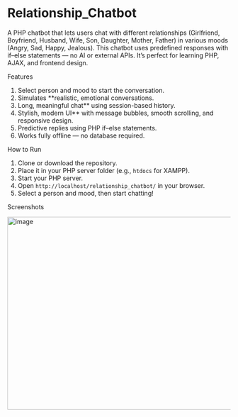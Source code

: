 # Relationship_Chatbot
A PHP chatbot that lets users chat with different relationships (Girlfriend, Boyfriend, Husband, Wife, Son, Daughter, Mother, Father) in various moods (Angry, Sad, Happy, Jealous).
This chatbot uses predefined responses with if–else statements — no AI or external APIs. It’s perfect for learning PHP, AJAX, and frontend design.

Features
1. Select person and mood to start the conversation.
2. Simulates **realistic, emotional conversations.
3. Long, meaningful chat** using session-based history.
4. Stylish, modern UI** with message bubbles, smooth scrolling, and responsive design.
5. Predictive replies using PHP if–else statements.
6. Works fully offline — no database required.

How to Run
1. Clone or download the repository.
2. Place it in your PHP server folder (e.g., `htdocs` for XAMPP).
3. Start your PHP server.
4. Open `http://localhost/relationship_chatbot/` in your browser.
5. Select a person and mood, then start chatting!

Screenshots

<img width="959" height="435" alt="image" src="https://github.com/user-attachments/assets/074ba8ab-c182-45fa-ba15-1dfb1b93ee6c" />

